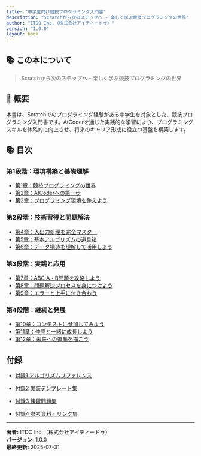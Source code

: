 ```yaml
---
title: "中学生向け競技プログラミング入門書"
description: "Scratchから次のステップへ - 楽しく学ぶ競技プログラミングの世界"
author: "ITDO Inc.（株式会社アイティードゥ）"
version: "1.0.0"
layout: book
---
```


## 📚 この本について

> Scratchから次のステップへ - 楽しく学ぶ競技プログラミングの世界

## 📖 概要

本書は、Scratchでのプログラミング経験がある中学生を対象とした、競技プログラミング入門書です。AtCoderを通じた実践的な学習により、プログラミングスキルを体系的に向上させ、将来のキャリア形成に役立つ基盤を構築します。

## 📚 目次

### 第1段階：環境構築と基礎理解
- [第1章：競技プログラミングの世界](src/chapter-introduction/)
- [第2章：AtCoderへの第一歩](src/chapter-environment-setup/)
- [第3章：プログラミング環境を整えよう](src/chapter-programming-environment/)

### 第2段階：技術習得と問題解決
- [第4章：入出力処理を完全マスター](src/chapter-input-output/)
- [第5章：基本アルゴリズムの道具箱](src/chapter-basic-algorithms/)
- [第6章：データ構造を理解して活用しよう](src/chapter-basic-data-structures/)

### 第3段階：実践と応用
- [第7章：ABC A・B問題を攻略しよう](src/chapter-abc-problems/)
- [第8章：問題解決プロセスを身につけよう](src/chapter-problem-solving/)
- [第9章：エラーと上手に付き合おう](src/chapter-debugging/)

### 第4段階：継続と発展
- [第10章：コンテストに参加してみよう](src/chapter-contest-participation/)
- [第11章：仲間と一緒に成長しよう](src/chapter-community/)
- [第12章：未来への道筋を描こう](src/chapter-future-career/)




## 付録

- [付録1 アルゴリズムリファレンス](src/appendices/algorithm-reference.md)

- [付録2 実装テンプレート集](src/appendices/implementation-templates.md)

- [付録3 練習問題集](src/appendices/practice-problems.md)

- [付録4 参考資料・リンク集](src/appendices/resources.md)



---

**著者:** ITDO Inc.（株式会社アイティードゥ）  
**バージョン:** 1.0.0  
**最終更新:** 2025-07-31
